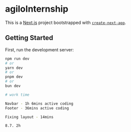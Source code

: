# agiloInternship

This is a [Next.js](https://nextjs.org) project bootstrapped with [`create-next-app`](https://nextjs.org/docs/app/api-reference/cli/create-next-app).

## Getting Started

First, run the development server:

```bash
npm run dev
# or
yarn dev
# or
pnpm dev
# or
bun dev

# work time

Navbar - 1h 6mins active coding
Footer - 36mins active coding

Fixing layout - 14mins

8.7. 2h